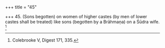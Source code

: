 +++
title = "45"

+++
45. (Sons begotten) on women of higher castes (by men of lower castes shall be treated) like sons (begotten by a Brāhmaṇa) on a Śūdra wife. [^42] 


[^42]:  Colebrooke V, Digest 171, 335.
